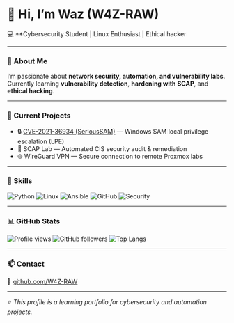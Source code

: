 # 👋 Hi, I’m Waz (W4Z-RAW)

💻 **Cybersecurity Student | Linux Enthusiast | Ethical hacker

---

### 🧩 About Me
I’m passionate about **network security, automation, and vulnerability labs**.  
Currently learning **vulnerability detection**, **hardening with SCAP**, and **ethical hacking**.

---

### 🚀 Current Projects
- 🔒 [CVE-2021-36934 (SeriousSAM)](https://github.com/W4Z-RAW/CVE-2021-36934) — Windows SAM local privilege escalation (LPE)
- 🧰 SCAP Lab — Automated CIS security audit & remediation
- 🌐 WireGuard VPN — Secure connection to remote Proxmox labs

---

### 🧠 Skills
![Python](https://img.shields.io/badge/Python-3.11-blue?logo=python)
![Linux](https://img.shields.io/badge/Linux-Debian%20|%20Fedora-orange?logo=linux)
![Ansible](https://img.shields.io/badge/Ansible-Automation-red?logo=ansible)
![GitHub](https://img.shields.io/badge/GitHub-Projects-black?logo=github)
![Security](https://img.shields.io/badge/Security-CVE%20Analysis-green)

---

### 📊 GitHub Stats
![Profile views](https://komarev.com/ghpvc/?username=W4Z-RAW&color=blue)
![GitHub followers](https://img.shields.io/github/followers/W4Z-RAW?label=Follow&style=social)
![Top Langs](https://github-readme-stats.vercel.app/api/top-langs/?username=W4Z-RAW&layout=compact&theme=github_dark)

---

### 📫 Contact
🔗 [github.com/W4Z-RAW](https://github.com/W4Z-RAW)

---

⭐ *This profile is a learning portfolio for cybersecurity and automation projects.*


<!--
**W4Z-RAW/W4Z-RAW** is a ✨ _special_ ✨ repository because its `README.md` (this file) appears on your GitHub profile.

Here are some ideas to get you started:

- 🔭 I’m currently working on ...
- 🌱 I’m currently learning ...
- 👯 I’m looking to collaborate on ...
- 🤔 I’m looking for help with ...
- 💬 Ask me about ...
- 📫 How to reach me: ...
- 😄 Pronouns: ...
- ⚡ Fun fact: ...
-->
